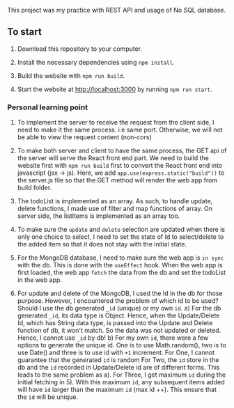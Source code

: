 This project was my practice with REST API and usage of No SQL database.

## To start

1) Download this repository to your computer.

2) Install the necessary dependencies using `npm install`.

3) Build the website with `npm run build`.

4) Start the website at [http://localhost:3000](http://localhost:3000) by running `npm run start`.

### Personal learning point

1) To implement the server to receive the request from the client side, I need to make it the same process. i.e same port. Otherwise, we will not be able to view the request content (non-cors)

2) To make both server and client to have the same process, the GET api of the server will serve the React front end part. We need to build the website first with `npm run build` first to convert the React front end into javascript  (jsx -> js). Here, we add `app.use(express.static("build"))` to the server.js file so that the GET method will render the web app from build folder.

3) The todoList is implemented as an array. As such, to handle update, delete functions, I made use of filter and map functions of array. On server side, the listItems is implemented as an array too.

4) To make sure the `update` and `delete` selection are updated when there is only one choice to select, I need to set the state of Id to select/delete to the added item so that it does not stay with the initial state.

5) For the MongoDB database, I need to make sure the web app is `in sync` with the db. This is done with the `useEffect` hook. When the web app is first loaded, the web app `fetch` the data from the db and set the todoList in the web app.

6) For update and delete of the MongoDB, I used the Id in the db for those purpose. However, I encountered the problem of which id to be used? Should I use the db generated `_id` (unique) or my own `id`.
  a) For the db generated `_id`, its data type is Object. Hence, when the Update/Delete Id, which has String data type, is passed into the Update and Delete function of db, it won't match. So the data was not updated or deleted. Hence, I cannot use `_id` by db!
  b) For my own `id`, there were a few options to generate the unique id. One is to use Math.random(), two is to use Date() and three is to use id with `+1` increment.
  For One, I cannot guarantee that the generated `id` is random
  For Two, the `id` store in the db and the `id` recorded in Update/Delete id are of different forms. This leads to the same problem as a).
  For Three, I get maximum `id` during the initial fetching in 5). With this maximum `id`, any subsequent items added will have `id` larger than the maximum `id` (max id ++). This ensure that the `id` will be unique.
